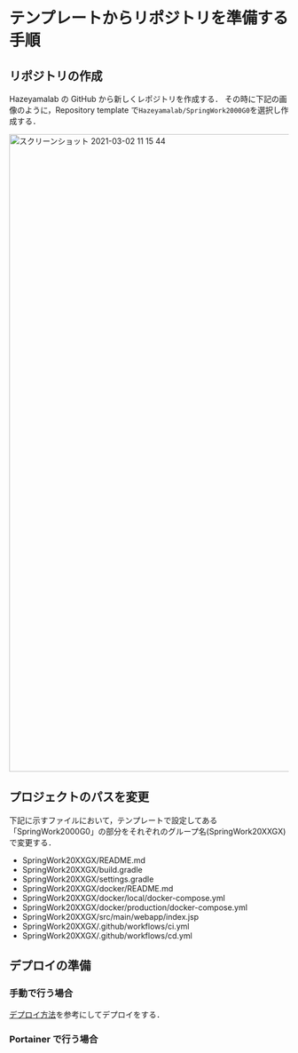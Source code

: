 # テンプレートからリポジトリを準備する手順

## リポジトリの作成

Hazeyamalab の GitHub から新しくレポジトリを作成する．
その時に下記の画像のように，Repository template で`Hazeyamalab/SpringWork2000G0`を選択し作成する．

<img width="1149" alt="スクリーンショット 2021-03-02 11 15 44" src="https://user-images.githubusercontent.com/38200453/109586532-b89b9d80-7b48-11eb-812e-25d5b6ec605e.png">

## プロジェクトのパスを変更

下記に示すファイルにおいて，テンプレートで設定してある「SpringWork2000G0」の部分をそれぞれのグループ名(SpringWork20XXGX)で変更する．

- SpringWork20XXGX/README.md
- SpringWork20XXGX/build.gradle
- SpringWork20XXGX/settings.gradle
- SpringWork20XXGX/docker/README.md
- SpringWork20XXGX/docker/local/docker-compose.yml
- SpringWork20XXGX/docker/production/docker-compose.yml
- SpringWork20XXGX/src/main/webapp/index.jsp
- SpringWork20XXGX/.github/workflows/ci.yml
- SpringWork20XXGX/.github/workflows/cd.yml

## デプロイの準備

### 手動で行う場合

[デプロイ方法](https://github.com/HazeyamaLab/SpringWork2000G0/tree/master/docker)を参考にしてデプロイをする．

### Portainer で行う場合
